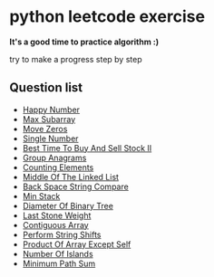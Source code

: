 # python leetcode exercise

**It's a good time to practice algorithm :)**

try to make a progress step by step

## Question list
- [Happy Number](./happyNumber.py)
- [Max Subarray](./maxSubarray.py)
- [Move Zeros](./moveZeros.py)
- [Single Number](./singleNumber.py)
- [Best Time To Buy And Sell Stock II](./bestTimeToBuyAndSellStockII.py)
- [Group Anagrams](./groupAnagrams.py)
- [Counting Elements](./countingElements.py)
- [Middle Of The Linked List](./middleOfTheLinkedList.py)
- [Back Space String Compare](./backspaceStringCompare.py)
- [Min Stack](./minStack.py)
- [Diameter Of Binary Tree](./diameter_of_binary_tree.py)
- [Last Stone Weight](./last_stone_weight.py)
- [Contiguous Array](./contiguous_array.py)
- [Perform String Shifts](./perform_string_shifts.py)
- [Product Of Array Except Self](./product_of_array_except_self.py)
- [Number Of Islands](./number_of_islands.py)
- [Minimum Path Sum](./minimum_path_sum.py)



